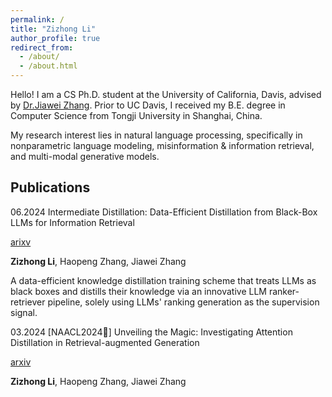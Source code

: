 ```yaml
---
permalink: /
title: "Zizhong Li"
author_profile: true
redirect_from: 
  - /about/
  - /about.html
---
```

Hello!
I am a CS Ph.D. student at the University of California, Davis, advised by [Dr.Jiawei Zhang](http://jiaweizhang.net). Prior to UC Davis, I received my B.E. degree in Computer Science from Tongji University in Shanghai, China. 

My research interest lies in natural language processing, specifically in nonparametric language modeling, misinformation & information retrieval, and multi-modal generative models. 


Publications
------
06.2024 Intermediate Distillation: Data-Efficient Distillation from Black-Box LLMs for Information Retrieval

  [arixv](https://arxiv.org/abs/2406.12169)
  
  **Zizhong Li**, Haopeng Zhang, Jiawei Zhang 

  A data-efficient knowledge distillation training scheme that treats LLMs as black boxes and distills their knowledge via an innovative LLM ranker-retriever pipeline, solely using LLMs' ranking generation as the supervision signal.

03.2024 [NAACL2024🌟] Unveiling the Magic: Investigating Attention Distillation in Retrieval-augmented Generation

  [arxiv]()

  **Zizhong Li**, Haopeng Zhang, Jiawei Zhang

  



